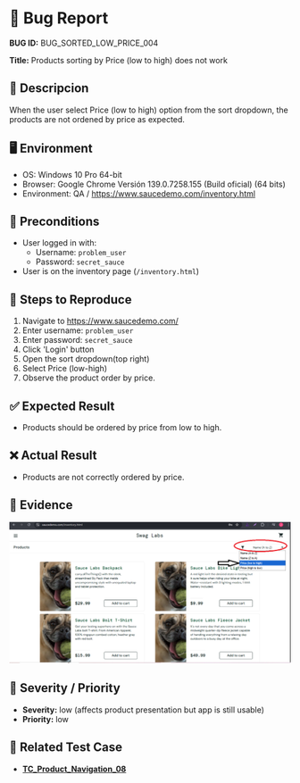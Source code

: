 # 🐞 Bug Report

**BUG ID:** BUG_SORTED_LOW_PRICE_004

**Title:** Products sorting by Price (low to high) does not work

## 📌 Descripcion
When the user select Price (low to high) option from the sort dropdown, the products are not ordened by price as expected.

## 🖥️ Environment
- OS: Windows 10 Pro 64-bit  
- Browser: Google Chrome Versión 139.0.7258.155 (Build oficial) (64 bits)  
- Environment: QA / https://www.saucedemo.com/inventory.html 

## 🔎 Preconditions
- User logged in with:
    - Username: `problem_user`
    - Password: `secret_sauce`
- User is on the inventory page (`/inventory.html`)

## 📝 Steps to Reproduce
1. Navigate to https://www.saucedemo.com/
2. Enter username: `problem_user`
3. Enter password: `secret_sauce`
4. Click 'Login' button
5. Open the sort dropdown(top right)
6. Select Price (low-high)
7. Observe the product order by price.

## ✅ Expected Result
- Products should be ordered by price from low to high.

## ❌ Actual Result
- Products are not correctly ordered by price.

## 📂 Evidence
![Bug_sorted_low](../bug_images/bug_sorted_low_price.png)

## 🎯 Severity / Priority
- **Severity:** low (affects product presentation but app is still usable)  
- **Priority:** low  


## 🔗 Related Test Case
- [**TC_Product_Navigation_08**](../../02_test_cases/2_product_navigation/product_navigation2.png)


